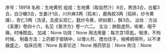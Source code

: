 序号：18918
名称：生地黄煎
组成：生地黄（取自然汁）8合，黑饧3合，白蜜3合，白沙糖3合，生姜汁1合，川升麻3两（捣末），鹿角胶3两（捣碎，炒令黄燥），杏仁3两（汤浸，去皮尖双仁，麸炒令黄，研如膏），酥3合。
出处：方出《圣惠》卷四十六，名见《普济方》卷一六二。
主治：肺脏虚热，咳嗽，咽干痛，时唾脓血。
加减：None
功效：None
用法用量：每次含1茶匙，咽津，不拘时候。
制备方法：上药都于银锅中，以慢火煎，搅勿住手，候稀稠得所，以不津器盛之。
临床应用：None
各家论述：None
用药禁忌：None
附注：None
